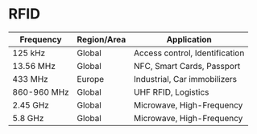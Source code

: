 # RFID

| Frequency   | Region/Area | Application                    |
| ----------- | ----------- | ------------------------------ |
| 125 kHz     | Global      | Access control, Identification |
| 13.56 MHz   | Global      | NFC, Smart Cards, Passport     |
| 433 MHz     | Europe      | Industrial, Car immobilizers   |
| 860-960 MHz | Global      | UHF RFID, Logistics            |
| 2.45 GHz    | Global      | Microwave, High-Frequency      |
| 5.8 GHz     | Global      | Microwave, High-Frequency      |
